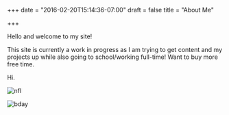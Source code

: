 +++
date = "2016-02-20T15:14:36-07:00"
draft = false
title = "About Me"

+++

Hello and welcome to my site!

This site is currently a work in progress as I am trying to get content and my projects up while also going to school/working full-time! Want to buy more free time. 

Hi.

![nfl](/images/hans/nfl.jpg)

![bday](/images/hans/1stBirthday.jpg)
